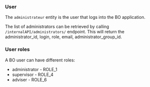 ### User
The `administrateur` entity is the user that logs into the BO application.


The list of administrators can be retrieved by calling `/internalAPI/administrators/` endpoint.
This will return the administrator_id, login, role, email, administrator_group_id.
### User roles
A BO user can have different roles:
- administrator - ROLE_1
- supervisor - ROLE_4
- adviser - ROLE_6

